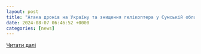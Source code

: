```yaml
---
layout: post
title: "Атака дронів на Україну та знищення гелікоптера у Сумській області: події ночі 7 серпня"
date: 2024-08-07 06:46:52 +0000
categories: [news]
---
```


[Читати далі](https://fakty.com.ua/ua/ukraine/20240807-ataka-droniv-na-ukrayinu-ta-znyshhennya-gelikoptera-u-sumskij-oblasti-podiyi-nochi-7-serpnya/)

